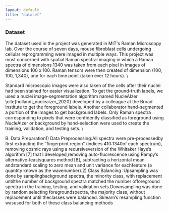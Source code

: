 ```yaml
---
layout: default
title: "dataset"
---
```


### Dataset

The dataset used in the project was generated in MIT's Raman Microscopy lab. Over the course of seven days, mouse fibroblast cells undergoing cellular reprogramming were imaged in multiple ways. This project was most concerned with spatial Raman spectral imaging in which a Raman spectra of dimensions 1340 was taken from each pixel in images of dimensions 100 x 100.   Raman tensors were then created of dimension (100, 100, 1,340), one for each time point (taken ever 12 hours). \\

Standard microscopic images were also taken of the cells after their nuclei had been stained for easier visualization. To get the ground-truth labels, we used a nuclei image-segmentation algorithm named NucleAIzer \cite{hollandi_nucleaizer_2020} developed by a colleague at the Broad Institute to get the foreground labels. Another collaborator hand-segmented a portion of the images to get background labels. Only Raman spectra corresponding to pixels that were confidently classified as foreground using NucleAIzer or background by hand-selection were used to create the training, validation, and testing sets. \\


B.  Data Preparation1)  Data  Preprocessing:All  spectra  were  pre-processedby  first  extracting  the  ”fingerprint  region”  (indices  410:1340of  each  spectrum),  removing  cosmic  rays  using  a  recursiveversion of the Whitaker Haye’s algorithm [7] that I developed,removing  auto-fluorescence  using  Rampy’s  alternative-leastsquares   method   [8],   subtracting   a   horizontal   mean   andstandard  scaling  to  zero  mean  and  unit  variance  for  eachfeature (a quantity known as the wavenumber).2)  Class  Balancing  :Upsampling  was  done  by  samplingbackground spectra, the minority class, with replacement untilthe  number  of  background  spectra  matched  the  number  offoreground spectra in the training, testing, and validation sets.Downsampling  was  done  by  random  selecting  foregroundspectra,  the  majority  class,  without  replacement  until  theclasses  were  balanced.  Sklearn’s  resampling  function  wasused for both of these class balancing methods
